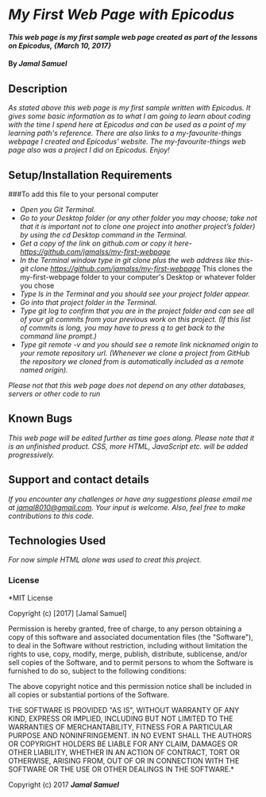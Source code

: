 # _My First Web Page with Epicodus_

#### _This web page is my first sample web page created as part of the lessons on Epicodus, {March 10, 2017}_

#### By _**Jamal Samuel**_

## Description

_As stated above this web page is my first sample written with Epicodus. It gives some basic information as to what I am going to learn about coding with the time I spend here at Epicodus and can be used as a point of my learning path's reference. There are also links to a my-favourite-things webpage I created and Epicodus' website. The my-favourite-things web page also was a project I did on Epicodus. Enjoy!_

## Setup/Installation Requirements

###To add this file to your personal computer

* _Open you Git Terminal._
* _Go to your Desktop folder (or any other folder you may choose; take not that it is important not to clone one project into another project’s folder) by using the cd Desktop command in the Terminal._
* _Get a copy of the link on github.com or copy it here- https://github.com/jamalss/my-first-webpage_
* _In the Terminal window type in git clone plus the web address like this- git clone https://github.com/jamalss/my-first-webpage_ This clones the my-first-webpage folder to your computer's Desktop or whatever folder you chose
* _Type ls in the Terminal and you should see your project folder appear._
* _Go into that project folder in the Terminal._
* _Type git log to confirm that you are in the project folder and can see all of your git commits from your previous work on this project. (If this list of commits is long, you may have to press q to get back to the command line prompt.)_
* _Type git remote -v and you should see a remote link nicknamed origin to your remote repository url. (Whenever we clone a project from GitHub the repository we cloned from is automatically included as a remote named origin)._


_Please not that this web page does not depend on any other databases, servers or other code to run_

## Known Bugs

_This web page will be edited further as time goes along. Please note that it is an unfinished product. CSS, more HTML, JavaScript etc. will be added progressively._

## Support and contact details

_If you encounter any challenges or have any suggestions please email me at jamal8010@gmail.com. Your input is welcome. Also, feel free to make contributions to this code._

## Technologies Used

_For now simple HTML alone was used to creat this project._

### License

*MIT License

Copyright (c) [2017] [Jamal Samuel]

Permission is hereby granted, free of charge, to any person obtaining a copy
of this software and associated documentation files (the "Software"), to deal
in the Software without restriction, including without limitation the rights
to use, copy, modify, merge, publish, distribute, sublicense, and/or sell
copies of the Software, and to permit persons to whom the Software is
furnished to do so, subject to the following conditions:

The above copyright notice and this permission notice shall be included in all
copies or substantial portions of the Software.

THE SOFTWARE IS PROVIDED "AS IS", WITHOUT WARRANTY OF ANY KIND, EXPRESS OR
IMPLIED, INCLUDING BUT NOT LIMITED TO THE WARRANTIES OF MERCHANTABILITY,
FITNESS FOR A PARTICULAR PURPOSE AND NONINFRINGEMENT. IN NO EVENT SHALL THE
AUTHORS OR COPYRIGHT HOLDERS BE LIABLE FOR ANY CLAIM, DAMAGES OR OTHER
LIABILITY, WHETHER IN AN ACTION OF CONTRACT, TORT OR OTHERWISE, ARISING FROM,
OUT OF OR IN CONNECTION WITH THE SOFTWARE OR THE USE OR OTHER DEALINGS IN THE
SOFTWARE.*

Copyright (c) 2017 **_Jamal Samuel_**
